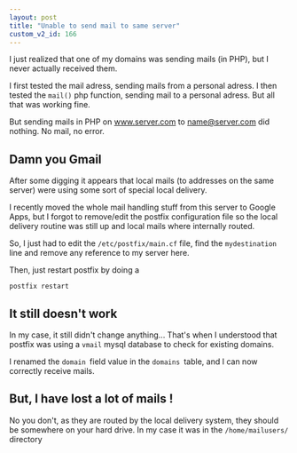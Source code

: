 ```yaml
---
layout: post
title: "Unable to send mail to same server"
custom_v2_id: 166
---
```


I just realized that one of my domains was sending mails (in PHP), but I never
actually received them.

I first tested the mail adress, sending mails from a personal adress. I then
tested the `mail()` php function, sending mail to a personal adress. But all
that was working fine.

But sending mails in PHP on www.server.com to name@server.com did nothing. No
mail, no error.

## Damn you Gmail

After some digging it appears that local mails (to addresses on the same
server) were using some sort of special local delivery.

I recently moved the whole mail handling stuff from this server to Google
Apps, but I forgot to remove/edit the postfix configuration file so the local
delivery routine was still up and local mails where internally routed.

So, I just had to edit the `/etc/postfix/main.cf` file, find the
`mydestination `line and remove any reference to my server here.

Then, just restart postfix by doing a

    
    postfix restart  
    

## It still doesn't work

In my case, it still didn't change anything... That's when I understood that
postfix was using a `vmail` mysql database to check for existing domains.

I renamed the `domain `field value in the `domains `table, and I can now
correctly receive mails.

## But, I have lost a lot of mails !

No you don't, as they are routed by the local delivery system, they should be
somewhere on your hard drive. In my case it was in the `/home/mailusers/`
directory

